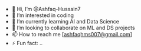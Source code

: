 - 👋 Hi, I’m @Ashfaq-Hussain7
- 👀 I’m interested in coding
- 🌱 I’m currently learning AI and Data Science
- 💞️ I’m looking to collaborate on ML and DS projects
- 📫 How to reach me [ashfaqhms007@gmail.com]
- ⚡ Fun fact: ..

<!---
Ashfaq-Hussain7/Ashfaq-Hussain7 is a ✨ special ✨ repository because its `README.md` (this file) appears on your GitHub profile.
You can click the Preview link to take a look at your changes.
--->
